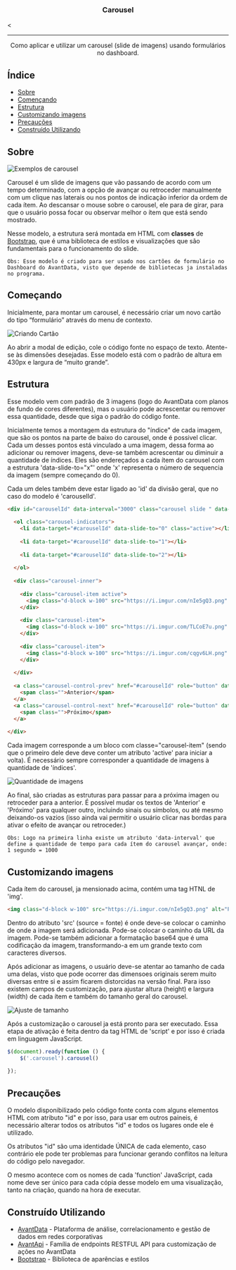 <h3 align="center">Carousel</h3><

---

<p align="center"> Como aplicar e utilizar um carousel (slide de imagens) usando formulários no dashboard.
    <br> 
</p>

## Índice

- [Sobre](#about)
- [Començando](#starting)
- [Estrutura](#structure)
- [Customizando imagens](#images)
- [Precauções](#precaution)
- [Construído Utilizando](#built_using)

## Sobre <a name = "about"></a>
![Exemplos de carousel](https://i.imgur.com/dLaUv2D.png)

Carousel é um slide de imagens que vão passando de acordo com um tempo determinado, com a opção de avançar ou retroceder manualmente com um clique nas laterais ou nos pontos de indicação inferior da ordem de cada ítem. Ao descansar o mouse sobre o carousel, ele para de girar, para que o usuário possa focar ou observar melhor o ítem que está sendo mostrado.

Nesse modelo, a estrutura será montada em HTML com <b>classes</b> de [Bootstrap](https://getbootstrap.com.br/docs/4.1/components/carousel/#:~:text=fosse%20um%20carrosel.-,Como%20funciona,controles%20anterior%2C%20pr%C3%B3ximo%20e%20indicadores.), que é uma biblioteca de estilos e visualizações que são fundamentais para o funcionamento do slide.

```
Obs: Esse modelo é criado para ser usado nos cartões de formulário no Dashboard do AvantData, visto que depende de bibliotecas ja instaladas no programa.
```
## Começando <a name = "starting"></a>

Inicialmente, para montar um carousel, é necessário criar um novo cartão do tipo “formulário” através do menu de contexto.

![Criando Cartão](https://i.imgur.com/Sx9hPLC.png)

Ao abrir a modal de edição, cole o código fonte no espaço de texto. Atente-se às dimensões desejadas. Esse modelo está com o padrão de altura em 430px e largura de “muito grande”.

## Estrutura <a name = "structure"></a>

Esse modelo vem com padrão de 3 imagens (logo do AvantData com planos de fundo de cores diferentes), mas o usuário pode acrescentar ou remover essa quantidade, desde que siga o padrão do código fonte. 

Inicialmente temos a montagem da estrutura do "índice" de cada imagem, que são os pontos na parte de baixo do carousel, onde é possivel clicar. Cada um desses pontos está vinculado a uma imagem, dessa forma ao adicionar ou remover imagens, deve-se também acrescentar ou diminuir a quantidade de índices. Eles são endereçados a cada ítem do carousel com a estrutura 'data-slide-to="x"' onde 'x' representa o número de sequencia da imagem (sempre começando do 0).

Cada um deles também deve estar ligado ao 'id' da divisão geral, que no caso do modelo é 'carouselId'.

```html
<div id="carouselId" data-interval="3000" class="carousel slide " data-ride="carousel" style="height: 417px; width: 1030px;">
    
  <ol class="carousel-indicators">
    <li data-target="#carouselId" data-slide-to="0" class="active"></li>
  
    <li data-target="#carouselId" data-slide-to="1"></li>
  
    <li data-target="#carouselId" data-slide-to="2"></li>
  
  </ol>
  
  <div class="carousel-inner">
      
    <div class="carousel-item active">
      <img class="d-block w-100" src="https://i.imgur.com/nIe5gQ3.png" alt="Primeiro Slide" style="height: 417px; width: 1030px;">
    </div>
    
    <div class="carousel-item">
      <img class="d-block w-100" src="https://i.imgur.com/TLCoE7u.png" alt="Segundo Slide" style="height: 417px; width: 1030px;">
    </div>
    
    <div class="carousel-item">
      <img class="d-block w-100" src="https://i.imgur.com/cqgv6LH.png" alt="Terceiro Slide" style="height: 417px; width: 1030px;">
    </div>
    
  </div>
  
  <a class="carousel-control-prev" href="#carouselId" role="button" data-slide="prev">
    <span class="">Anterior</span>
  </a>
  <a class="carousel-control-next" href="#carouselId" role="button" data-slide="next">
    <span class="">Próximo</span>
  </a>
  
</div>
```

Cada imagem corresponde a um bloco com classe="carousel-item" (sendo que o primeiro dele deve deve conter um atributo 'active' para iniciar a volta). É necessário sempre corresponder a quantidade de imagens à quantidade de 'índices'.

![Quantidade de imagens](https://i.imgur.com/bUxol4z.png)

Ao final, são criadas as estruturas para passar para a próxima imagen ou retroceder para a anterior. É possível mudar os textos de 'Anterior' e 'Próximo' para qualquer outro, incluindo sinais ou símbolos, ou até mesmo deixando-os vazios (isso ainda vai permitir o usuário clicar nas bordas para ativar o efeito de avançar ou retroceder.)

```
Obs: Logo na primeira linha existe um atributo 'data-interval' que define a quantidade de tempo para cada ítem do carousel avançar, onde:
1 segundo = 1000
```

## Customizando imagens <a name = "images"></a>

Cada ítem do carousel, ja mensionado acima, contém uma tag HTNL de 'img'.
```html
<img class="d-block w-100" src="https://i.imgur.com/nIe5gQ3.png" alt="Primeiro Slide" style="height: 443px; width: 1100px;">
```
Dentro do atributo 'src' (source = fonte) é onde deve-se colocar o caminho de onde a imagem será adicionada. Pode-se colocar o caminho da URL da imagem. Pode-se também adicionar a formatação base64 que é uma codificação da imagem, transformando-a em um grande texto com caracteres diversos.

Após adicionar as imagens, o usuário deve-se atentar ao tamanho de cada uma delas, visto que pode ocorrer das dimensoes originais serem muito diversas entre si e assim ficarem distorcidas na versão final. Para isso existem campos de customização, para ajustar altura (height) e largura (width) de cada ítem e também do tamanho geral do carousel.

![Ajuste de tamanho](https://i.imgur.com/fqeSnCb.png)

Após a customização o carousel ja está pronto para ser executado. Essa etapa de ativação é feita dentro da tag HTML de 'script' e por isso é criada em linguagem JavaScript.
```js
$(document).ready(function () {
    $('.carousel').carousel()     
    
});
```
## Precauções <a name = "precaution"></a>

O modelo disponibilizado pelo código fonte conta com alguns elementos HTML com atributo "id" e por isso, para usar em outros paineis, é necessário alterar todos os atributos "id" e todos os lugares onde ele é utilizado.

Os atributos "id" são uma identidade ÚNICA de cada elemento, caso contrário ele pode ter problemas para funcionar gerando conflitos na leitura do código pelo navegador.

O mesmo acontece com os nomes de cada 'function' JavaScript, cada nome deve ser único para cada cópia desse modelo em uma visualização, tanto na criação, quando na hora de executar.
## Construído Utilizando <a name = "built_using"></a>

- [AvantData](https://www.avantdata.com.br/) - Plataforma de análise, correlacionamento e gestão de dados em redes corporativas
- [AvantApi](https://avantapi.avantsec.com.br/) - Família de endpoints RESTFUL API para customização de ações no AvantData
- [Bootstrap](https://getbootstrap.com.br/) - Biblioteca de aparências e estilos